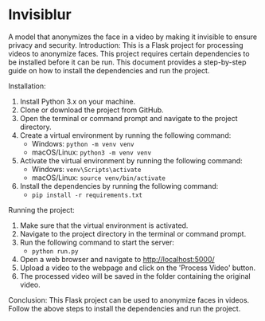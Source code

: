 # Invisiblur
A model that anonymizes the face in a video by making it invisible to ensure privacy and security.
Introduction: This is a Flask project for processing videos to anonymize faces. This project requires certain dependencies to be installed before it can be run. This document provides a step-by-step guide on how to install the dependencies and run the project.

Installation:

1.  Install Python 3.x on your machine.
2.  Clone or download the project from GitHub.
3.  Open the terminal or command prompt and navigate to the project directory.
4.  Create a virtual environment by running the following command:
    -   Windows: `python -m venv venv`
    -   macOS/Linux: `python3 -m venv venv`
5.  Activate the virtual environment by running the following command:
    -   Windows: `venv\Scripts\activate`
    -   macOS/Linux: `source venv/bin/activate`
6.  Install the dependencies by running the following command:
    -   `pip install -r requirements.txt`

Running the project:

1.  Make sure that the virtual environment is activated.
2.  Navigate to the project directory in the terminal or command prompt.
3.  Run the following command to start the server:
    -   `python run.py`
4.  Open a web browser and navigate to <http://localhost:5000/>
5.  Upload a video to the webpage and click on the 'Process Video' button.
6.  The processed video will be saved in the folder containing the original video.

Conclusion: This Flask project can be used to anonymize faces in videos. Follow the above steps to install the dependencies and run the project.
